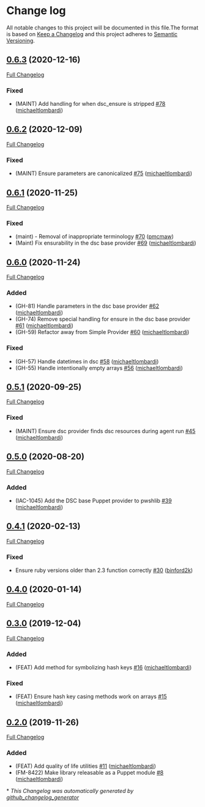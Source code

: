 # Change log

All notable changes to this project will be documented in this file.The format is based on [Keep a Changelog](http://keepachangelog.com/en/1.0.0/) and this project adheres to [Semantic Versioning](http://semver.org).

## [0.6.3](https://github.com/puppetlabs/ruby-pwsh/tree/0.6.3) (2020-12-16)

[Full Changelog](https://github.com/puppetlabs/ruby-pwsh/compare/0.6.2...0.6.3)

### Fixed

- \(MAINT\) Add handling for when dsc\_ensure is stripped [\#78](https://github.com/puppetlabs/ruby-pwsh/pull/78) ([michaeltlombardi](https://github.com/michaeltlombardi))

## [0.6.2](https://github.com/puppetlabs/ruby-pwsh/tree/0.6.2) (2020-12-09)

[Full Changelog](https://github.com/puppetlabs/ruby-pwsh/compare/0.6.1...0.6.2)

### Fixed

- \(MAINT\) Ensure parameters are canonicalized [\#75](https://github.com/puppetlabs/ruby-pwsh/pull/75) ([michaeltlombardi](https://github.com/michaeltlombardi))

## [0.6.1](https://github.com/puppetlabs/ruby-pwsh/tree/0.6.1) (2020-11-25)

[Full Changelog](https://github.com/puppetlabs/ruby-pwsh/compare/0.6.0...0.6.1)

### Fixed

- \(maint\) - Removal of inappropriate terminology [\#70](https://github.com/puppetlabs/ruby-pwsh/pull/70) ([pmcmaw](https://github.com/pmcmaw))
- \(Maint\) Fix ensurability in the dsc base provider [\#69](https://github.com/puppetlabs/ruby-pwsh/pull/69) ([michaeltlombardi](https://github.com/michaeltlombardi))

## [0.6.0](https://github.com/puppetlabs/ruby-pwsh/tree/0.6.0) (2020-11-24)

[Full Changelog](https://github.com/puppetlabs/ruby-pwsh/compare/0.5.1...0.6.0)

### Added

- \(GH-81\) Handle parameters in the dsc base provider [\#62](https://github.com/puppetlabs/ruby-pwsh/pull/62) ([michaeltlombardi](https://github.com/michaeltlombardi))
- \(GH-74\) Remove special handling for ensure in the dsc base provider [\#61](https://github.com/puppetlabs/ruby-pwsh/pull/61) ([michaeltlombardi](https://github.com/michaeltlombardi))
- \(GH-59\) Refactor away from Simple Provider [\#60](https://github.com/puppetlabs/ruby-pwsh/pull/60) ([michaeltlombardi](https://github.com/michaeltlombardi))

### Fixed

- \(GH-57\) Handle datetimes in dsc [\#58](https://github.com/puppetlabs/ruby-pwsh/pull/58) ([michaeltlombardi](https://github.com/michaeltlombardi))
- \(GH-55\) Handle intentionally empty arrays [\#56](https://github.com/puppetlabs/ruby-pwsh/pull/56) ([michaeltlombardi](https://github.com/michaeltlombardi))

## [0.5.1](https://github.com/puppetlabs/ruby-pwsh/tree/0.5.1) (2020-09-25)

[Full Changelog](https://github.com/puppetlabs/ruby-pwsh/compare/0.5.0...0.5.1)

### Fixed

- \(MAINT\) Ensure dsc provider finds dsc resources during agent run [\#45](https://github.com/puppetlabs/ruby-pwsh/pull/45) ([michaeltlombardi](https://github.com/michaeltlombardi))

## [0.5.0](https://github.com/puppetlabs/ruby-pwsh/tree/0.5.0) (2020-08-20)

[Full Changelog](https://github.com/puppetlabs/ruby-pwsh/compare/0.4.1...0.5.0)

### Added

- \(IAC-1045\) Add the DSC base Puppet provider to pwshlib [\#39](https://github.com/puppetlabs/ruby-pwsh/pull/39) ([michaeltlombardi](https://github.com/michaeltlombardi))

## [0.4.1](https://github.com/puppetlabs/ruby-pwsh/tree/0.4.1) (2020-02-13)

[Full Changelog](https://github.com/puppetlabs/ruby-pwsh/compare/0.4.0...0.4.1)

### Fixed

- Ensure ruby versions older than 2.3 function correctly [\#30](https://github.com/puppetlabs/ruby-pwsh/pull/30) ([binford2k](https://github.com/binford2k))

## [0.4.0](https://github.com/puppetlabs/ruby-pwsh/tree/0.4.0) (2020-01-14)

[Full Changelog](https://github.com/puppetlabs/ruby-pwsh/compare/0.3.0...0.4.0)

## [0.3.0](https://github.com/puppetlabs/ruby-pwsh/tree/0.3.0) (2019-12-04)

[Full Changelog](https://github.com/puppetlabs/ruby-pwsh/compare/0.2.0...0.3.0)

### Added

- \(FEAT\) Add method for symbolizing hash keys [\#16](https://github.com/puppetlabs/ruby-pwsh/pull/16) ([michaeltlombardi](https://github.com/michaeltlombardi))

### Fixed

- \(FEAT\) Ensure hash key casing methods work on arrays [\#15](https://github.com/puppetlabs/ruby-pwsh/pull/15) ([michaeltlombardi](https://github.com/michaeltlombardi))

## [0.2.0](https://github.com/puppetlabs/ruby-pwsh/tree/0.2.0) (2019-11-26)

[Full Changelog](https://github.com/puppetlabs/ruby-pwsh/compare/0.1.0...0.2.0)

### Added

- \(FEAT\) Add quality of life utilities [\#11](https://github.com/puppetlabs/ruby-pwsh/pull/11) ([michaeltlombardi](https://github.com/michaeltlombardi))
- \(FM-8422\) Make library releasable as a Puppet module [\#8](https://github.com/puppetlabs/ruby-pwsh/pull/8) ([michaeltlombardi](https://github.com/michaeltlombardi))



\* *This Changelog was automatically generated by [github_changelog_generator](https://github.com/github-changelog-generator/github-changelog-generator)*
